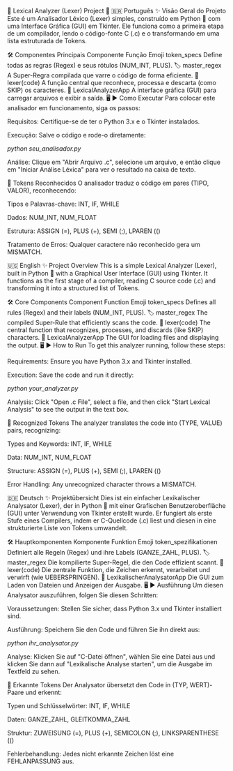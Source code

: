 

🐍 Lexical Analyzer (Lexer) Project 🔎
🇧🇷 Português
✨ Visão Geral do Projeto
Este é um Analisador Léxico (Lexer) simples, construído em Python 🐍 com uma Interface Gráfica (GUI) em Tkinter. Ele funciona como a primeira etapa de um compilador, lendo o código-fonte C (.c) e o transformando em uma lista estruturada de Tokens.

🛠️ Componentes Principais
Componente	Função	Emoji
token_specs	Define todas as regras (Regex) e seus rótulos (NUM_INT, PLUS).	🏷️
master_regex	A Super-Regra compilada que varre o código de forma eficiente.	🚀
lexer(code)	A função central que reconhece, processa e descarta (como SKIP) os caracteres.	🧠
LexicalAnalyzerApp	A interface gráfica (GUI) para carregar arquivos e exibir a saída.	🖥️
▶️ Como Executar
Para colocar este analisador em funcionamento, siga os passos:

Requisitos: Certifique-se de ter o Python 3.x e o Tkinter instalados.

Execução: Salve o código e rode-o diretamente:

*python seu_analisador.py*


Análise: Clique em "Abrir Arquivo .c", selecione um arquivo, e então clique em "Iniciar Análise Léxica" para ver o resultado na caixa de texto.

🧩 Tokens Reconhecidos
O analisador traduz o código em pares (TIPO, VALOR), reconhecendo:

Tipos e Palavras-chave: INT, IF, WHILE

Dados: NUM_INT, NUM_FLOAT

Estrutura: ASSIGN (=), PLUS (+), SEMI (;), LPAREN (()

Tratamento de Erros: Qualquer caractere não reconhecido gera um MISMATCH.

🇺🇸 English
✨ Project Overview
This is a simple Lexical Analyzer (Lexer), built in Python 🐍 with a Graphical User Interface (GUI) using Tkinter. It functions as the first stage of a compiler, reading C source code (.c) and transforming it into a structured list of Tokens.

🛠️ Core Components
Component	Function	Emoji
token_specs	Defines all rules (Regex) and their labels (NUM_INT, PLUS).	🏷️
master_regex	The compiled Super-Rule that efficiently scans the code.	🚀
lexer(code)	The central function that recognizes, processes, and discards (like SKIP) characters.	🧠
LexicalAnalyzerApp	The GUI for loading files and displaying the output.	🖥️
▶️ How to Run
To get this analyzer running, follow these steps:

Requirements: Ensure you have Python 3.x and Tkinter installed.

Execution: Save the code and run it directly:


*python your_analyzer.py*

Analysis: Click "Open .c File", select a file, and then click "Start Lexical Analysis" to see the output in the text box.

🧩 Recognized Tokens
The analyzer translates the code into (TYPE, VALUE) pairs, recognizing:

Types and Keywords: INT, IF, WHILE

Data: NUM_INT, NUM_FLOAT

Structure: ASSIGN (=), PLUS (+), SEMI (;), LPAREN (()

Error Handling: Any unrecognized character throws a MISMATCH.

🇩🇪 Deutsch
✨ Projektübersicht
Dies ist ein einfacher Lexikalischer Analysator (Lexer), der in Python 🐍 mit einer Grafischen Benutzeroberfläche (GUI) unter Verwendung von Tkinter erstellt wurde. Er fungiert als erste Stufe eines Compilers, indem er C-Quellcode (.c) liest und diesen in eine strukturierte Liste von Tokens umwandelt.

🛠️ Hauptkomponenten
Komponente	Funktion	Emoji
token_spezifikationen	Definiert alle Regeln (Regex) und ihre Labels (GANZE_ZAHL, PLUS).	🏷️
master_regex	Die kompilierte Super-Regel, die den Code effizient scannt.	🚀
lexer(code)	Die zentrale Funktion, die Zeichen erkennt, verarbeitet und verwirft (wie UEBERSPRINGEN).	🧠
LexikalischerAnalysatorApp	Die GUI zum Laden von Dateien und Anzeigen der Ausgabe.	🖥️
▶️ Ausführung
Um diesen Analysator auszuführen, folgen Sie diesen Schritten:

Voraussetzungen: Stellen Sie sicher, dass Python 3.x und Tkinter installiert sind.

Ausführung: Speichern Sie den Code und führen Sie ihn direkt aus:



*python ihr_analysator.py*


Analyse: Klicken Sie auf "C-Datei öffnen", wählen Sie eine Datei aus und klicken Sie dann auf "Lexikalische Analyse starten", um die Ausgabe im Textfeld zu sehen.

🧩 Erkannte Tokens
Der Analysator übersetzt den Code in (TYP, WERT)-Paare und erkennt:

Typen und Schlüsselwörter: INT, IF, WHILE

Daten: GANZE_ZAHL, GLEITKOMMA_ZAHL

Struktur: ZUWEISUNG (=), PLUS (+), SEMICOLON (;), LINKSPARENTHESE (()

Fehlerbehandlung: Jedes nicht erkannte Zeichen löst eine FEHLANPASSUNG aus.